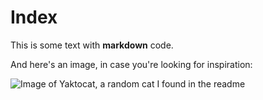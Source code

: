 # Index

This is some text with **markdown** code.

And here's an image, in case you're looking for inspiration:

![Image of Yaktocat, a random cat I found in the readme](https://octodex.github.com/images/yaktocat.png)
